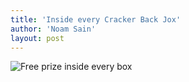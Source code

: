 ```yaml
---
title: 'Inside every Cracker Back Jox'
author: 'Noam Sain'
layout: post
---
```


![Free prize inside every box](https://2.bp.blogspot.com/_8aN4krk1nsk/SyGT-wVHP-I/AAAAAAAAAUw/32IJNKFlYgI/s1600/45394831.jpg)